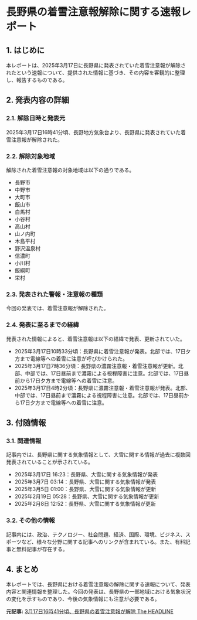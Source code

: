 # 長野県の着雪注意報解除に関する速報レポート

## 1. はじめに

本レポートは、2025年3月17日に長野県に発表されていた着雪注意報が解除されたという速報について、提供された情報に基づき、その内容を客観的に整理し、報告するものである。

## 2. 発表内容の詳細

### 2.1. 解除日時と発表元

2025年3月17日16時41分頃、長野地方気象台より、長野県に発表されていた着雪注意報が解除された。

### 2.2. 解除対象地域

解除された着雪注意報の対象地域は以下の通りである。

* 長野市
* 中野市
* 大町市
* 飯山市
* 白馬村
* 小谷村
* 高山村
* 山ノ内町
* 木島平村
* 野沢温泉村
* 信濃町
* 小川村
* 飯綱町
* 栄村

### 2.3. 発表された警報・注意報の種類

今回の発表では、着雪注意報が解除された。

### 2.4. 発表に至るまでの経緯

発表された情報によると、着雪注意報は以下の経緯で発表、更新されていた。

* 2025年3月17日10時33分頃：長野県に着雪注意報が発表。北部では、17日夕方まで電線等への着雪に注意が呼びかけられた。
* 2025年3月17日7時36分頃：長野県の濃霧注意報・着雪注意報が更新。北部、中部では、17日昼前まで濃霧による視程障害に注意。北部では、17日昼前から17日夕方まで電線等への着雪に注意。
* 2025年3月17日4時2分頃：長野県に濃霧注意報・着雪注意報が発表。北部、中部では、17日昼前まで濃霧による視程障害に注意。北部では、17日昼前から17日夕方まで電線等への着雪に注意。

## 3. 付随情報

### 3.1. 関連情報

記事内では、長野県に関する気象情報として、大雪に関する情報が過去に複数回発表されていることが示されている。

* 2025年3月17日 16:23：長野県、大雪に関する気象情報が発表
* 2025年3月7日 03:14：長野県、大雪に関する気象情報が発表
* 2025年3月5日 01:00：長野県、大雪に関する気象情報が更新
* 2025年2月19日 05:28：長野県、大雪に関する気象情報が更新
* 2025年2月8日 12:52：長野県、大雪に関する気象情報が更新

### 3.2. その他の情報

記事内には、政治、テクノロジー、社会問題、経済、国際、環境、ビジネス、スポーツなど、様々な分野に関する記事へのリンクが含まれている。また、有料記事と無料記事が存在する。

## 4. まとめ

本レポートでは、長野県における着雪注意報の解除に関する速報について、発表内容と関連情報を整理した。今回の発表は、長野県の一部地域における気象状況の変化を示すものであり、今後の気象情報にも注意が必要である。


**元記事:** [ 3月17日16時41分頃、長野県の着雪注意報が解除 The HEADLINE
](https://www.theheadline.jp/breakings/news/104023)